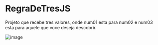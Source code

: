 # RegraDeTresJS
 Projeto que recebe tres valores, onde num01 esta para num02 e num03 esta para aquele que voce deseja descobrir.
 
![image](https://github.com/AlexandreSantanaa/RegraDeTresJS/assets/126908528/c1caf242-3ba7-4cb9-9c0e-837a59237e55)
